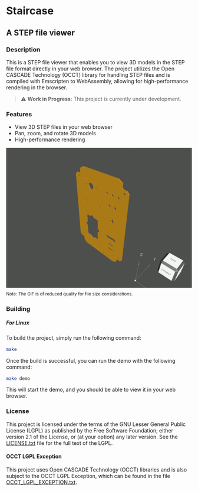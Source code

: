 # Staircase

## A STEP file viewer


### Description

This is a STEP file viewer that enables you to view 3D models in the STEP file
format directly in your web browser. The project utilizes the Open CASCADE
Technology (OCCT) library for handling STEP files and is compiled with
Emscripten to WebAssembly, allowing for high-performance rendering in the
browser.

> :warning: **Work in Progress**: This project is currently under development.

### Features

- View 3D STEP files in your web browser
- Pan, zoom, and rotate 3D models
- High-performance rendering

![Demo](demo.gif)
<br>
<sub>Note: The GIF is of reduced quality for file size considerations.</sub>


### Building

##### For Linux
To build the project, simply run the following command:

```bash
make
```

Once the build is successful, you can run the demo with the following command:

```bash
make demo
```

This will start the demo, and you should be able to view it in your web browser.


### License

This project is licensed under the terms of the GNU Lesser General Public
License (LGPL) as published by the Free Software Foundation; either version 2.1
of the License, or (at your option) any later version. See the
[LICENSE.txt](LICENSE.txt) file for the full text of the LGPL.

#### OCCT LGPL Exception

This project uses Open CASCADE Technology (OCCT) libraries and is also subject
to the OCCT LGPL Exception, which can be found in the file
[OCCT_LGPL_EXCEPTION.txt](OCCT_LGPL_EXCEPTION.txt).
